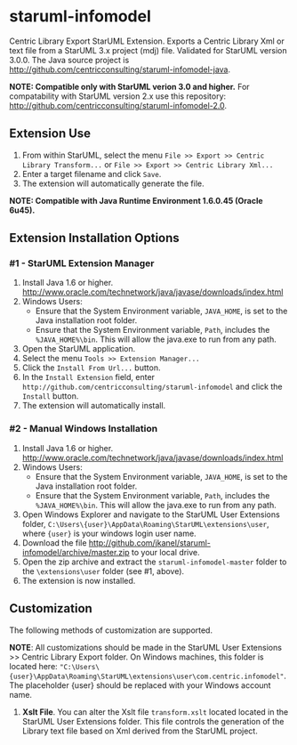 # staruml-infomodel
Centric Library Export StarUML Extension. Exports a Centric Library Xml or text file from a StarUML 3.x project (mdj) file. Validated for StarUML version 3.0.0. The Java source project is http://github.com/centricconsulting/staruml-infomodel-java.

**NOTE: Compatible only with StarUML verion 3.0 and higher.**  For compatability with StarUML version 2.x use this repository: http://github.com/centricconsulting/staruml-infomodel-2.0.

## Extension Use
1. From within StarUML, select the menu ```File >> Export >> Centric Library Transform...``` or ```File >> Export >> Centric Library Xml...```
2. Enter a target filename and click ```Save```.
3. The extension will automatically generate the file.

**NOTE: Compatible with Java Runtime Environment 1.6.0.45 (Oracle 6u45).**

## Extension Installation Options
### #1 - StarUML Extension Manager
1. Install Java 1.6 or higher. http://www.oracle.com/technetwork/java/javase/downloads/index.html
2. Windows Users:
    * Ensure that the System Environment variable, ```JAVA_HOME```, is set to the Java installation root folder.
    * Ensure that the System Environment variable, ```Path```, includes the ```%JAVA_HOME%\bin```.  This will allow the java.exe to run from any path.
3. Open the StarUML application.
4. Select the menu ```Tools >> Extension Manager...```
5. Click the ```Install From Url...``` button.
6. In the ```Install Extension``` field, enter ```http://github.com/centricconsulting/staruml-infomodel``` and click the ```Install``` button.
7. The extension will automatically install.

### #2 - Manual Windows Installation
1. Install Java 1.6 or higher. http://www.oracle.com/technetwork/java/javase/downloads/index.html
2. Windows Users:
    * Ensure that the System Environment variable, ```JAVA_HOME```, is set to the Java installation root folder.
    * Ensure that the System Environment variable, ```Path```, includes the ```%JAVA_HOME%\bin```.  This will allow the java.exe to run from any path.
3. Open Windows Explorer and navigate to the StarUML User Extensions folder, ```C:\Users\{user}\AppData\Roaming\StarUML\extensions\user```, where ```{user}``` is your windows login user name.
4. Download the file http://github.com/jkanel/staruml-infomodel/archive/master.zip to your local drive.
5. Open the zip archive and extract the ```staruml-infomodel-master``` folder to the ```\extensions\user``` folder (see #1, above).
6. The extension is now installed.

## Customization
The following methods of customization are supported.

**NOTE**: All customizations should be made in the StarUML User Extensions >> Centric Library Export folder.  On Windows machines, this folder is located here: ```"C:\Users\{user}\AppData\Roaming\StarUML\extensions\user\com.centric.infomodel"```.  The placeholder {user} should be replaced with your Windows account name.

1. **Xslt File**. You can alter the Xslt file ```transform.xslt``` located located in the StarUML User Extensions folder.  This file controls the generation of the Library text file based on Xml derived from the StarUML project.